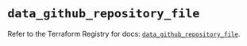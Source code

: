 # `data_github_repository_file`

Refer to the Terraform Registry for docs: [`data_github_repository_file`](https://registry.terraform.io/providers/integrations/github/6.5.0/docs/data-sources/repository_file).
